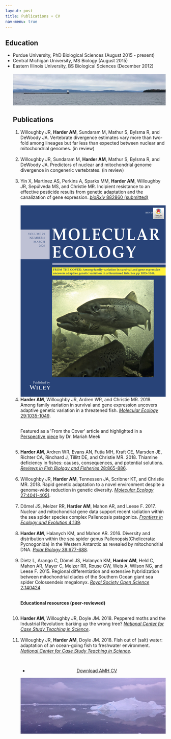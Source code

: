 ```yaml
---
layout: post
title: Publications + CV
nav-menu: true
---
```


<!-- Main -->
<div id="main" class="alt">

<!-- Content -->
<h2 id="content">Education</h2>
<ul>
<p><li>Purdue University, PhD Biological Sciences (August 2015 - present)<br />
<li>Central Michigan University, MS Biology (August 2015)<br />
<li>Eastern Illinois University, BS Biological Sciences (December 2012)<br /><br />
<span class="image fit"><img src="assets/images/waterfront.jpg" alt="" /></span>


<h2 id="content">Publications</h2>
<ol>
<li>Willoughby JR, <strong>Harder AM</strong>, Sundaram M, Mathur S, Bylsma R, and DeWoody JA. Vertebrate divergence estimates vary more than two-fold among lineages but far less 	than expected between nuclear and mitochondrial genomes. (in review)<br /><br /></li>
<li>Willoughby JR, Sundaram M, <strong>Harder AM</strong>, Mathur S, Bylsma R, and DeWoody JA. Predictors of nuclear and mitochondrial genome divergence in congeneric vertebrates. (in review)<br /><br /></li>
<li>Yin X, Martinez AS, Perkins A, Sparks MM, <strong>Harder AM</strong>, Willoughby JR, Sepúlveda MS, and Christie MR. Incipient resistance to an effective pesticide results from genetic adaptation and the canalization of gene expression. <a href="https://www.biorxiv.org/content/10.1101/2019.12.19.882860v1"><i>bioRxiv</i> 882860 (submitted)</a><br /><br /></li>

<div class="image right">
	<div class="row 40% uniform">
		<div class="$4u"><span class="image fit"><img src="assets/images/mec_cover.jpg" alt="" style="display:block"/></span></div>
	</div>
</div>

<li><strong>Harder AM</strong>, Willoughby JR, Ardren WR, and Christie MR. 2019. Among family variation in survival and gene expression uncovers adaptive genetic variation in a threatened fish. <a href="https://onlinelibrary.wiley.com/doi/epdf/10.1111/mec.15334?author_access_token=-XDcx9R46qppwnBPZyABZIta6bR2k8jH0KrdpFOxC66cOyIjtA07Q-qM0QCJqG82HPl1rD93VUm42QPKHBuqiCXLsA6sEeq_6Dh-fYxL_PPFV2d5Ip0Ccf3OL8_7HuK5"><i>Molecular Ecology</i> 29:1035-1049</a>.<br /><br />

Featured as a 'From the Cover' article and highlighted in a <a href="https://onlinelibrary.wiley.com/doi/10.1111/mec.15389">Perspective piece</a> by Dr. Mariah Meek<br /><br />

<li><strong>Harder AM</strong>, Ardren WR, Evans AN, Futia MH, Kraft CE, Marsden JE, Richter CA, Rinchard J, Tillitt DE, and Christie MR. 2018. Thiamine deficiency in fishes: causes, consequences, and potential solutions. <a href="https://link.springer.com/article/10.1007%2Fs11160-018-9538-x"><i>Reviews in Fish Biology and Fisheries</i> 28:865-886</a>.<br /><br /></li>

<li>Willoughby JR, <strong>Harder AM</strong>, Tennessen JA, Scribner KT, and Christie MR. 2018. Rapid genetic adaptation to a novel environment despite a genome-wide reduction in genetic diversity. <a href="https://onlinelibrary.wiley.com/doi/full/10.1111/mec.14726"><i>Molecular Ecology</i> 27:4041-4051</a>.<br /><br /></li>

<li>Dömel JS, Melzer RR, <strong>Harder AM</strong>, Mahon AR, and Leese F. 2017. Nuclear and mitochondrial gene data support recent radiation within the sea spider species complex Pallenopsis patagonica. <a href="https://www.frontiersin.org/articles/10.3389/fevo.2016.00139/full"><i>Frontiers in Ecology and Evolution</i> 4:139</a>.<br /><br /></li>

<li><strong>Harder AM</strong>, Halanych KM, and Mahon AR. 2016. Diversity and distribution within the sea spider genus Pallenopsis(Chelicerata: Pycnogonida) in the Western Antarctic as revealed by mitochondrial DNA. <a href="https://link.springer.com/article/10.1007%2Fs00300-015-1823-8"><i>Polar Biology</i> 39:677-688</a>.<br /><br /></li>

<li>Dietz L, Arango C, Dömel JS, Halanych KM, <strong>Harder AM</strong>, Held C, Mahon AR, Mayer C, Melzer RR, Rouse GW, Weis A, Wilson NG, and Leese F. 2015. Regional differentiation and extensive hybridization between mitochondrial clades of the Southern Ocean giant sea spider Colossendeis megalonyx. <a href="https://royalsocietypublishing.org/doi/full/10.1098/rsos.140424?url_ver=Z39.88-2003&rfr_id=ori:rid:crossref.org&rfr_dat=cr_pub%3dpubmed"><i>Royal Society Open Science</i> 2:140424</a>.<br /><br /></li>

<b>Educational resources (peer-reviewed)</b><br /><br />
<li><strong>Harder AM</strong>, Willoughby JR, Doyle JM. 2018. Peppered moths and the Industrial Revolution: barking up the wrong tree? <a href="http://sciencecases.lib.buffalo.edu/cs/files/moths.pdf"><i>National Center for Case Study Teaching in Science</i></a>.<br /><br /></li>

<li>Willoughby JR, <strong>Harder AM</strong>, Doyle JM. 2018. Fish out of (salt) water: adaptation of an ocean-going fish to freshwater environment. <a href="http://sciencecases.lib.buffalo.edu/cs/files/steelhead_adaptation.pdf"><i>National Center for Case Study Teaching in Science</i></a>.</li>
<ol></ol>

<center>
<br />

<ul class="actions fit small">
<!-- 	<li><a href="#" class="button special fit small">Download AMH CV</a></li> -->
<!-- 	<li><a href="#" class="button fit small">Download AMH CV</a></li> -->
	<li><a href="{{ site.baseurl }}/assets/images/amh_cv.pdf" class="button big">Download AMH CV</a></li>
</ul>
</center>

<span class="image fit"><img src="assets/images/ice.JPG" alt="" /></span>

